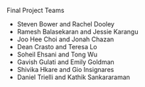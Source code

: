 Final Project Teams

- Steven Bower and Rachel Dooley
- Ramesh Balasekaran and Jessie Karangu
- Joo Hee Choi and Jonah Chazan
- Dean Crasto and Teresa Lo 
- Soheil Ehsani and Tong Wu
- Gavish Gulati and Emily Goldman
- Shivika Hkare and Gio Insignares
- Daniel Trielli and Kathik Sankararaman
